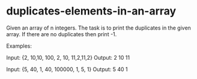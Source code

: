 # duplicates-elements-in-an-array


Given an array of n integers. The task is to print the duplicates in the given array. If there are no duplicates then print -1. 

Examples: 

Input: {2, 10,10, 100, 2, 10, 11,2,11,2}
Output: 2 10 11

Input: {5, 40, 1, 40, 100000, 1, 5, 1}
Output: 5 40 1
